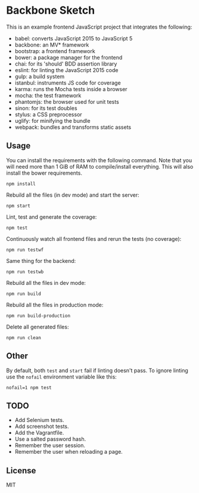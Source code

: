 # Backbone Sketch

This is an example frontend JavaScript project that integrates the following:

   * babel: converts JavaScript 2015 to JavaScript 5
   * backbone: an MV\* framework
   * bootstrap: a frontend framework
   * bower: a package manager for the frontend
   * chai: for its 'should' BDD assertion library
   * eslint: for linting the JavaScript 2015 code
   * gulp: a build system
   * istanbul: instruments JS code for coverage
   * karma: runs the Mocha tests inside a browser
   * mocha: the test framework
   * phantomjs: the browser used for unit tests
   * sinon: for its test doubles
   * stylus: a CSS preprocessor
   * uglify: for minifying the bundle
   * webpack: bundles and transforms static assets

## Usage

You can install the requirements with the following command. Note that you will
need more than 1 GiB of RAM to compile/install everything. This will also
install the bower requirements.

    npm install

Rebuild all the files (in dev mode) and start the server:

    npm start

Lint, test and generate the coverage:

    npm test

Continuously watch all frontend files and rerun the tests (no coverage):

    npm run testwf

Same thing for the backend:

    npm run testwb

Rebuild all the files in dev mode:

    npm run build

Rebuild all the files in production mode:

    npm run build-production

Delete all generated files:

    npm run clean

## Other

By default, both `test` and `start` fail if linting doesn't pass. To ignore
linting use the `nofail` environment variable like this:

    nofail=1 npm test

## TODO

* Add Selenium tests.
* Add screenshot tests.
* Add the Vagrantfile.
* Use a salted password hash.
* Remember the user session.
* Remember the user when reloading a page.

## License

MIT
